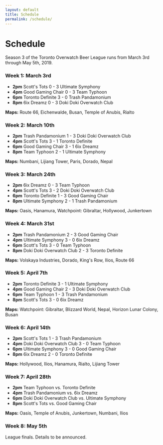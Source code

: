 ```yaml
---
layout: default
title: Schedule
permalink: /schedule/
---
```

<div class="container">
  <div class="row justify-content-center page-section-no-line">
    <div class="col-12 col-md-10 col-xl-8">
      <h1 class="text-center">Schedule</h1>
      <p>Season 3 of the Toronto Overwatch Beer League runs from March 3rd through May 5th, 2019.</p>
      <h3>Week 1: March 3rd</h3>
      <ul>
        <li><strong>2pm</strong> Scott's Tots 0 - 3 Ultimate Symphony</li>
        <li><strong>4pm</strong> Good Gaming Chair 0 - 3 Team Typhoon</li>
        <li><strong>6pm</strong> Toronto Definite 3 - 0 Trash Pandamonium</li>
        <li><strong>8pm</strong> 6ix Dreamz 0 - 3 Doki Doki Overwatch Club</li>
      </ul>
      <p><strong>Maps:</strong> Route 66, Eichenwalde, Busan, Temple of Anubis, Rialto</p>
      <h3>Week 2: March 10th</h3>
      <ul>
        <li><strong>2pm</strong> Trash Pandamonium 1 - 3 Doki Doki Overwatch Club</li>
        <li><strong>4pm</strong> Scott's Tots 3 - 1 Toronto Definite</li>
        <li><strong>6pm</strong> Good Gaming Chair 3 - 1 6ix Dreamz</li>
        <li><strong>8pm</strong> Team Typhoon 2 - 1 Ultimate Symphony</li>
      </ul>
      <p><strong>Maps:</strong> Numbani, Lijiang Tower, Paris, Dorado, Nepal</p>
      <h3>Week 3: March 24th</h3>
      <ul>
        <li><strong>2pm</strong> 6ix Dreamz 0 - 3 Team Typhoon</li>
        <li><strong>4pm</strong> Scott's Tots 3 - 2 Doki Doki Overwatch Club</li>
        <li><strong>6pm</strong> Toronto Definite 1 - 3 Good Gaming Chair</li>
        <li><strong>8pm</strong> Ultimate Symphony 2 - 1 Trash Pandamonium</li>
      </ul>
      <p><strong>Maps:</strong> Oasis, Hanamura, Watchpoint: Gibraltar, Hollywood, Junkertown</p>
      <h3>Week 4: March 31st</h3>
      <ul>
        <li><strong>2pm</strong> Trash Pandamonium 2 - 3 Good Gaming Chair</li>
        <li><strong>4pm</strong> Ultimate Symphony 3 - 0 6ix Dreamz</li>
        <li><strong>6pm</strong> Scott's Tots 3 - 0 Team Typhoon</li>
        <li><strong>8pm</strong> Doki Doki Overwatch Club 2 - 3 Toronto Definite</li>
      </ul>
      <p><strong>Maps:</strong> Volskaya Industries, Dorado, King's Row, Ilios, Route 66</p>
      <h3>Week 5: April 7th</h3>
      <ul>
        <li><strong>2pm</strong> Toronto Definite 3 - 1 Ultimate Symphony</li>
        <li><strong>4pm</strong> Good Gaming Chair 2 - 3 Doki Doki Overwatch Club</li>
        <li><strong>6pm</strong> Team Typhoon 1 - 3 Trash Pandamonium</li>
        <li><strong>8pm</strong> Scott's Tots 3 - 0 6ix Dreamz</li>
      </ul>
      <p><strong>Maps:</strong> Watchpoint: Gibraltar, Blizzard World, Nepal, Horizon Lunar Colony, Busan</p>
      <h3>Week 6: April 14th</h3>
      <ul>
        <li><strong>2pm</strong> Scott's Tots 1 - 3 Trash Pandamonium</li>
        <li><strong>4pm</strong> Doki Doki Overwatch Club 3 - 0 Team Typhoon</li>
        <li><strong>6pm</strong> Ultimate Symphony 3 - 0 Good Gaming Chair</li>
        <li><strong>8pm</strong> 6ix Dreamz 2 - 0 Toronto Definite</li>
      </ul>
      <p><strong>Maps:</strong> Hollywood, Ilios, Hanamura, Rialto, Lijiang Tower</p>
      <h3>Week 7: April 28th</h3>
      <ul>
        <li><strong>2pm</strong> Team Typhoon vs. Toronto Definite</li>
        <li><strong>4pm</strong> Trash Pandamonium vs. 6ix Dreamz</li>
        <li><strong>6pm</strong> Doki Doki Overwatch Club vs. Ultimate Symphony</li>
        <li><strong>8pm</strong> Scott's Tots vs. Good Gaming Chair</li>
      </ul>
      <p><strong>Maps:</strong> Oasis, Temple of Anubis, Junkertown, Numbani, Ilios</p>
      <h3>Week 8: May 5th</h3>
      <p>League finals. Details to be announced.</p>
    </div>
  </div>
</div>
